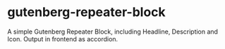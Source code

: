 # gutenberg-repeater-block
A simple Gutenberg Repeater Block, including Headline, Description and Icon. Output in frontend as accordion.

